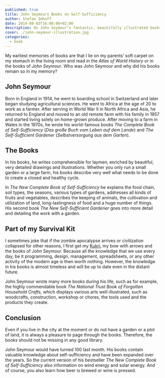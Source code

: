 ```yaml
---
published: true
title: John Seymours Books on Self-Sufficiency
author: Stefan Imhoff
date: 2014-08-03T16:00:00+02:00
description: On John Seymour’s fantastic, beautifully illustrated books on self-sufficiency, agriculture and crafts. The optimal equipment for an upcoming zombie apocalypse.
cover: ./john-seymour-illustration.jpg
categories:
  - book
---
```


My earliest memories of books are that I lie on my parents’ soft carpet on my stomach in the living room and read in the <cite>Atlas of World History</cite> or in the books of _John Seymour_. Who was John Seymour and why did his books remain so in my memory?

## John Seymour

Born in England in 1914, he went to boarding school in Switzerland and later began studying agricultural sciences. He went to Africa at the age of 20 to work as a farmer. After serving in World War II in North Africa and Asia, he returned to England and moved to an old remote farm with his family in 1957 and started living solely on home-grown produce. After moving to a farm in Wales in the 1970s, he wrote his world-famous books <cite>The Complete Book of Self-Sufficiency</cite> (<cite><AffiliateLink asin="3831015775">Das große Buch vom Leben auf dem Lande</AffiliateLink></cite>) and <cite>The Self-Sufficient Gardener</cite> (<cite><AffiliateLink asin="3783161452">Selbstversorgung aus dem Garten</AffiliateLink></cite>).

<Row variant="variable" marginBottom>
  <AmazonBook asin="3831015775" />
  <AmazonBook asin="3783161452" />
</Row>

## The Books

In his books, he writes comprehensible for laymen, enriched by beautiful, very detailed drawings and illustrations. Whether you only run a small garden or a large farm, his books describe very well what needs to be done to create a closed and healthy cycle.

In _The New Complete Book of Self-Sufficiency_ he explains the food chain, soil types, the seasons, various types of gardens, addresses all kinds of fruits and vegetables, describes the keeping of animals, the cultivation and utilization of land, long-lastingness of food and a huge number of things. His second book _The New Self-Sufficient Gardener_ goes into more detail and detailing the work with a garden.

## Part of my Survival Kit

I sometimes joke that if the zombie apocalypse arrives or civilization collapsed for other reasons, I first get my [Kukri](https://en.wikipedia.org/wiki/Khukuri), my bow with arrows and the books of John Seymour. Because all the knowledge that we use every day, be it programming, design, management, spreadsheets, or any other activity of the modern age is then worth nothing. However, the knowledge in his books is almost timeless and will be up to date even in the distant future.

John Seymour wrote many more books during his life, such as for example, the highly commendable book <cite><AffiliateLink asin="0863181740">The National Trust Book of Forgotten Household Crafts</AffiliateLink></cite>, which displays various arts well-illustrated, such as woodcrafts, construction, workshop or chores, the tools used and the products they create.

## Conclusion

Even if you live in the city at the moment or do not have a garden or a plot of land, it is always a pleasure to page through the books. Therefore, the books should not be missing in any good library.

John Seymour would have turned 100 last month. His books contain valuable knowledge about self-sufficiency and have been expanded over the years. So the current version of his bestseller <cite><AffiliateLink asin="1405345101">The New Complete Book of Self-Sufficiency</AffiliateLink></cite> also information on wind energy and solar energy. And of course, you also learn how beer is brewed or wine is pressed.
